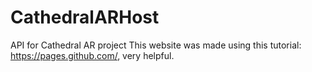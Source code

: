 # CathedralARHost
API for Cathedral AR project
This website was made using this tutorial: https://pages.github.com/, very helpful.
